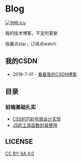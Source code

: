 # Blog
[![996.icu](https://img.shields.io/badge/link-996.icu-red.svg)](https://996.icu)

我的技术博客，不定时更新

收藏点star，订阅点watch

## 我的CSDN
* 2019-7-01 - [看看我的CSDN博客](https://blog.csdn.net/weixin_45416217)

## 目录

### 前端基础扎实

* [CSS的巧妙布局设计实现](https://github.com/Superljf/The-front-end-warehouse/blob/master/CSS.md)
* [JS的工具函数封装使用](https://github.com/Superljf/The-front-end-warehouse/blob/master/javaScript.md)




## LICENSE
[CC BY-SA 4.0](https://creativecommons.org/licenses/by-sa/4.0/deed.zh)
